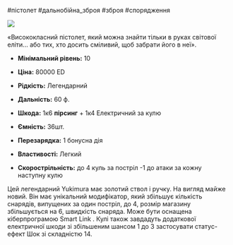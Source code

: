 #пістолет #дальнобійна_зброя #зброя #спорядження

[![](https://static.wikia.nocookie.net/cyberpunk/images/8/84/Yukimura_Kiji.png/revision/latest/scale-to-width-down/350?cb=20220428231755)](https://static.wikia.nocookie.net/cyberpunk/images/8/84/Yukimura_Kiji.png/revision/latest?cb=20220428231755)

«Висококласний пістолет, який можна знайти тільки в руках світової еліти... або тих, хто досить сміливий, щоб забрати його в неї».

- **Мінімальний рівень:** 10
- **Ціна:** 80000 ED
- **Рідкість:** Легендарний

- **Дальність:** 60 ф.
- **Шкода:** 1к6 **пірсинг** + 1к4 Електричний за кулю
- **Ємність:** 36шт.
- **Перезарядка:** 1 бонусна дія
- **Властивості:** Легкий
- **Скорострільність:** до 4 куль за постріл -1 до атаки за кожну наступну кулю

Цей легендарний Yukimura має золотий ствол і ручку. На вигляд майже новий.
Він має унікальний модифікатор, який збільшує кількість снарядів, випущених за один постріл, до 4, розмір магазину збільшується на 6, швидкість снаряда. Може бути оснащена кіберпрограмою Smart Link . Кулі також завдадуть додаткової електричної шкоди зі збільшеним шансом 1 до 3 застосувати статус-ефект Шок зі складністю 14.
